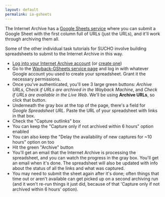 ```yaml
---
layout: default
permalink: ia-gsheets
---
```


The Internet Archive has a [Google Sheets service](https://archive.org/services/wayback-gsheets/) where you can submit a Google Sheet with the first column full of URLs (just the URLs), and it'll work through archiving them all.

Some of the other individual task tutorials for SUCHO involve building spreadsheets to submit to the Internet Archive in this way.

- [Log into your Internet Archive account](https://archive.org/account/login) (or [create one](https://archive.org/account/signup))
- Go to the [Wayback-GSheets service page](https://archive.org/services/wayback-gsheets/) and log in with whatever Google account you used to create your spreadsheet. Grant it the necessary permissions.
- Once you've authenticated, you'll see 3 large green buttons: *Archive URLs*, *Check if URLs are archived in the Wayback Machine*, and *Check if URLs are available in the Live Web*. We'll be using **Archive URLs**, so click that button.
- Underneath the gray box at the top of the page, there's a field for *Google Spreadsheet URL*. Paste the URL of your spreadsheet with links in that box.
- Check the "Capture outlinks" box
- You can keep the "Capture only if not archived within 6 hours" option enabled
- You can also keep the "Delay the availability of new captures for ~10 hours" option on too
- Hit the green "Archive" button
- You'll get an email that the Internet Archive is processing the spreadsheet, and you can watch the progress in the gray box. You'll get an email when it's done. The spreadsheet will also be updated with info about the status of all the links and what was captured.
- You may need to submit the sheet again after it's done; often things that time out or aren't available can get picked up on a second archiving run (and it won't re-run things it just did, because of that 'Capture only if not archived within 6 hours' option).